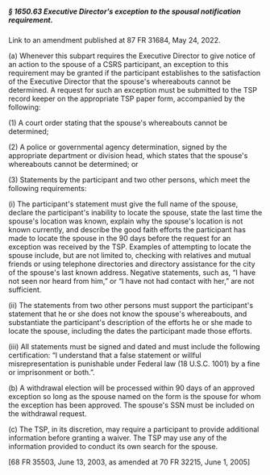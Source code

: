 ##### § 1650.63 Executive Director's exception to the spousal notification requirement. #####

Link to an amendment published at 87 FR 31684, May 24, 2022.

(a) Whenever this subpart requires the Executive Director to give notice of an action to the spouse of a CSRS participant, an exception to this requirement may be granted if the participant establishes to the satisfaction of the Executive Director that the spouse's whereabouts cannot be determined. A request for such an exception must be submitted to the TSP record keeper on the appropriate TSP paper form, accompanied by the following:

(1) A court order stating that the spouse's whereabouts cannot be determined;

(2) A police or governmental agency determination, signed by the appropriate department or division head, which states that the spouse's whereabouts cannot be determined; or

(3) Statements by the participant and two other persons, which meet the following requirements:

(i) The participant's statement must give the full name of the spouse, declare the participant's inability to locate the spouse, state the last time the spouse's location was known, explain why the spouse's location is not known currently, and describe the good faith efforts the participant has made to locate the spouse in the 90 days before the request for an exception was received by the TSP. Examples of attempting to locate the spouse include, but are not limited to, checking with relatives and mutual friends or using telephone directories and directory assistance for the city of the spouse's last known address. Negative statements, such as, “I have not seen nor heard from him,” or “I have not had contact with her,” are not sufficient.

(ii) The statements from two other persons must support the participant's statement that he or she does not know the spouse's whereabouts, and substantiate the participant's description of the efforts he or she made to locate the spouse, including the dates the participant made those efforts.

(iii) All statements must be signed and dated and must include the following certification: “I understand that a false statement or willful misrepresentation is punishable under Federal law (18 U.S.C. 1001) by a fine or imprisonment or both.”.

(b) A withdrawal election will be processed within 90 days of an approved exception so long as the spouse named on the form is the spouse for whom the exception has been approved. The spouse's SSN must be included on the withdrawal request.

(c) The TSP, in its discretion, may require a participant to provide additional information before granting a waiver. The TSP may use any of the information provided to conduct its own search for the spouse.

[68 FR 35503, June 13, 2003, as amended at 70 FR 32215, June 1, 2005]